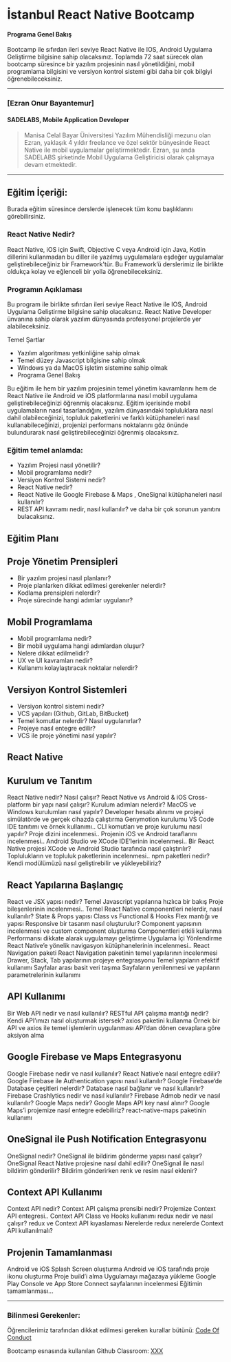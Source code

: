 # İstanbul React Native Bootcamp

#### Programa Genel Bakış
Bootcamp ile sıfırdan ileri seviye React Native ile IOS, Android Uygulama Geliştirme bilgisine sahip olacaksınız. Toplamda 72 saat sürecek olan bootcamp süresince bir yazılım projesinin nasıl yönetildiğini, mobil programlama bilgisini ve versiyon kontrol sistemi gibi daha bir çok bilgiyi öğrenebileceksiniz. 



---

### [Ezran Onur Bayantemur]

#### SADELABS, Mobile Application Developer

> Manisa Celal Bayar Üniversitesi Yazılım Mühendisliği mezunu olan Ezran, yaklaşık 4 yıldır freelance ve özel sektör bünyesinde React Native ile mobil uygulamalar geliştirmektedir. Ezran, şu anda SADELABS şirketinde Mobil Uygulama Geliştiricisi olarak çalışmaya devam etmektedir.


---

## Eğitim İçeriği:

Burada eğitim süresince derslerde işlenecek tüm konu başlıklarını görebilirsiniz. 

### React Native Nedir?

React Native, iOS için Swift, Objective C veya Android için Java, Kotlin dillerini kullanmadan bu diller ile yazılmış uygulamalara eşdeğer uygulamalar geliştirebileceğiniz bir Framework'tür. Bu Framework’ü derslerimiz ile birlikte oldukça kolay ve eğlenceli bir yolla öğrenebileceksiniz.

### Programın Açıklaması

Bu program ile birlikte sıfırdan ileri seviye React Native ile IOS, Android Uygulama Geliştirme bilgisine sahip olacaksınız. React Native Developer ünvanına sahip olarak yazılım dünyasında profesyonel projelerde yer alabileceksiniz.

Temel Şartlar
- Yazılım algoritması yetkinliğine sahip olmak
- Temel düzey Javascript bilgisine sahip olmak
- Windows ya da MacOS işletim sistemine sahip olmak
- Programa Genel Bakış

Bu eğitim ile hem bir yazılım projesinin temel yönetim kavramlarını hem de React Native ile Android ve iOS platformlarına nasıl mobil uygulama geliştirebileceğinizi öğrenmiş olacaksınız. Eğitim içerisinde mobil uygulamaların nasıl tasarlandığını,  yazılım dünyasındaki topluluklara nasıl dahil olabileceğinizi, topluluk paketlerini ve farklı kütüphaneleri nasıl kullanabileceğinizi, projenizi performans noktalarını göz önünde bulundurarak nasıl geliştirebileceğinizi öğrenmiş olacaksınız.

### Eğitim temel anlamda:
- Yazılım Projesi nasıl yönetilir?
- Mobil programlama nedir?
- Versiyon Kontrol Sistemi nedir?
- React Native nedir? 
- React Native ile Google Firebase & Maps , OneSignal kütüphaneleri nasıl kullanılır?
- REST API kavramı nedir, nasıl kullanılır? ve daha bir çok sorunun yanıtını bulacaksınız.
## Eğitim Planı
## Proje Yönetim Prensipleri
- Bir yazılım projesi nasıl planlanır?
- Proje planlarken dikkat edilmesi gerekenler nelerdir?
- Kodlama prensipleri nelerdir?
- Proje sürecinde hangi adımlar uygulanır? 
## Mobil Programlama
- Mobil programlama nedir?
- Bir mobil uygulama hangi adımlardan oluşur?
- Nelere dikkat edilmelidir?
- UX ve UI kavramları nedir?
- Kullanımı kolaylaştıracak noktalar nelerdir?
## Versiyon Kontrol Sistemleri
- Versiyon kontrol sistemi nedir?
- VCS yapıları (Github, GitLab, BitBucket)
- Temel komutlar nelerdir? Nasıl uygulanırlar?
- Projeye nasıl entegre edilir?
- VCS ile proje yönetimi nasıl yapılır?

## React Native 
## Kurulum ve Tanıtım
React Native nedir?
Nasıl çalışır?
React Native vs Android & iOS
Cross-platform bir yapı nasıl çalışır?
Kurulum adımları nelerdir?
MacOS ve Windows kurulumları nasıl yapılır?
Developer hesabı alınımı ve projeyi simülatörde ve gerçek cihazda çalıştırma
Genymotion kurulumu
VS Code IDE tanıtımı ve örnek kullanımı..
CLI komutları ve proje kurulumu nasıl yapılır?
Proje dizini incelenmesi..
Projenin iOS ve Android taraflarını incelenmesi..
Android Studio ve XCode IDE’lerinin incelenmesi..
Bir React Native projesi XCode ve Android Studio tarafında nasıl çalıştırılır?
Toplulukların ve topluluk paketlerinin incelenmesi..
npm paketleri nedir?
Kendi modülümüzü nasıl geliştirebilir ve yükleyebiliriz?
 
## React Yapılarına Başlangıç
React ve JSX yapısı nedir?
Temel Javascript yapılarına hızlıca bir bakış
Proje bileşenlerinin incelenmesi..
Temel React Native componentleri nelerdir, nasıl kullanılır?
State & Props yapısı
Class vs Functional & Hooks
Flex mantığı ve yapısı
Responsive bir tasarım nasıl oluşturulur?
Component yapısının incelenmesi ve custom component oluşturma
Componentleri etkili kullanma
Performansı dikkate alarak uygulamayı geliştirme
Uygulama İçi Yönlendirme
React Native’e yönelik navigasyon kütüphanelerinin incelenmesi..
React Navigation paketi
React Navigation paketinin temel yapılarının incelenmesi
Drawer, Stack, Tab yapılarının projeye entegrasyonu
Temel yapıların efektif kullanımı
Sayfalar arası basit veri taşıma
Sayfaların yenilenmesi ve yapıların parametrelerinin kullanımı
 
## API Kullanımı
Bir Web API nedir ve nasıl kullanılır?
RESTful API çalışma mantığı nedir?
Kendi API’ımızı nasıl oluşturmak istersek?
axios paketini kullanma
Örnek bir API ve axios ile temel işlemlerin uygulanması
API’dan dönen cevaplara göre aksiyon alma
 
## Google Firebase ve Maps Entegrasyonu
Google Firebase nedir ve nasıl kullanılır?
React Native’e nasıl entegre edilir?
Google Firebase ile Authentication yapısı nasıl kullanılır?
Google Firebase‘de Database çeşitleri nelerdir?
Database nasıl bağlanır ve nasıl kullanılır?
Firebase Crashlytics nedir ve nasıl kullanılır?
Firebase Admob nedir ve nasıl kullanılır?
Google Maps nedir?
Google Maps API key nasıl alınır?
Google Maps’i projemize nasıl entegre edebiliriz?
react-native-maps paketinin kullanımı
 
## OneSignal ile Push Notification Entegrasyonu
OneSignal nedir?
OneSignal ile bildirim gönderme yapısı nasıl çalışır?
OneSignal React Native projesine nasıl dahil edilir?
OneSignal ile nasıl bildirim gönderilir?
Bildirim gönderirken renk ve resim nasıl eklenir?
 
## Context API Kullanımı
Context API nedir?
Context API çalışma prensibi nedir?
Projemize Context API entegresi..
Context API Class ve Hooks kullanımı
redux nedir ve nasıl çalışır?
redux ve Context API kıyaslaması
Nerelerde redux nerelerde Context API kullanılmalı?
 
## Projenin Tamamlanması
Android ve iOS Splash Screen oluşturma
Android ve iOS tarafında proje ikonu oluşturma
Proje build’i alma
Uygulamayı mağazaya yükleme
Google Play Console ve App Store Connect sayfalarının incelenmesi
Eğitimin tamamlanması...


---

### Bilinmesi Gerekenler:

Öğrencilerimiz tarafından dikkat edilmesi gereken kurallar bütünü: [Code Of Conduct](https://github.com/Kodluyoruz/Code-Of-Conduct)
 
 Bootcamp esnasında kullanılan Github Classroom: [XXX](#BURAYA-GITHUB-CLASSROOM-LINKİ-GELECEK)
